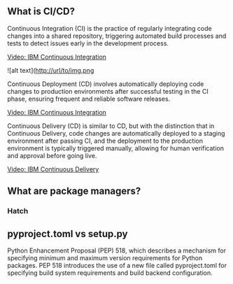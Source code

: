 ## What is CI/CD?

Continuous Integration (CI) is the practice of regularly integrating code changes into a shared repository, triggering automated build processes and tests to detect issues early in the development process.


[Video: IBM Continuous Integration](https://www.youtube.com/watch?v=1er2cjUq1UI)

![alt text]([http://url/to/img.png](https://github.com/farnoosh27/NLP/blob/db587c3d0dd0971a9578fea83b615774352eb6ba/DevOps/Screenshot%202023-07-31%20at%203.54.34%20PM.png])



Continuous Deployment (CD) involves automatically deploying code changes to production environments after successful testing in the CI phase, ensuring frequent and reliable software releases.


[Video: IBM Continuous Integration](https://www.youtube.com/watch?v=1er2cjUq1UI)


Continuous Delivery (CD) is similar to CD, but with the distinction that in Continuous Delivery, code changes are automatically deployed to a staging environment after passing CI, and the deployment to the production environment is typically triggered manually, allowing for human verification and approval before going live.


[Video: IBM Continuous Delivery](https://www.youtube.com/watch?v=2TTU5BB-k9U)



## What are package managers?
### Hatch

## pyproject.toml vs setup.py 

Python Enhancement Proposal (PEP) 518, which describes a mechanism for specifying minimum and maximum version requirements for Python packages. PEP 518 introduces the use of a new file called pyproject.toml for specifying build system requirements and build backend configuration.
